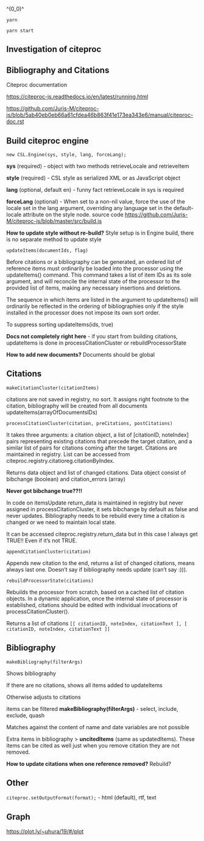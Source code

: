 ^(0_0)^

`yarn`

`yarn start`

## Investigation of citeproc

## Bibliography and Citations

Citeproc documentation

https://citeproc-js.readthedocs.io/en/latest/running.html

https://github.com/Juris-M/citeproc-js/blob/5ab40eb0eb66a61cfdea46b863f41e173ea343e6/manual/citeproc-doc.rst

## Build citeproc engine

`new CSL.Engine(sys, style, lang, forceLang);`

**sys** (required) - object with two methods retrieveLocale and retrieveItem

**style** (required) - CSL style as serialized XML or as JavaScript object

**lang** (optional, default en) - funny fact retrieveLocale in sys is required

**forceLang** (optional) - When set to a non-nil value, force the use of the locale set in the lang argument, overriding any language set in the default-locale attribute on the style node.
source code https://github.com/Juris-M/citeproc-js/blob/master/src/build.js

**How to update style without re-build?**
Style setup is in Engine build, there is no separate method to update style

`updateItems(documentIds, flag)`

Before citations or a bibliography can be generated, an ordered list of reference items must ordinarily be loaded into the processor using the updateItems() command.
This command takes a list of item IDs as its sole argument, and will reconcile the internal state of the processor to the provided list of items, making any necessary insertions and deletions.

The sequence in which items are listed in the argument to updateItems() will ordinarily be reflected in the ordering of bibliographies only if the style installed in the processor does not impose its own sort order.

To suppress sorting updateItems(ids, true)

**Docs not completely right here** - if you start from building citations, updateItems is done in processCitationCluster or rebuildProcessorState

**How to add new documents?**
Documents should be global

## Citations

`makeCitationCluster(citationItems)`

citations are not saved in registry, no sort. It assigns right footnote to the citation, bibliography will be created from all documents updateItems(arrayOfDocumentsIDs)

`processCitationCluster(citation, preCitations, postCitations)`

It takes three arguments: a citation object, a list of [citationID, noteIndex] pairs representing existing citations that precede the target citation, and a similar list of pairs for citations coming after the target. Citations are maintained in registry. List can be accessed from citeproc.registry.citatioreg.citationByIndex.

Returns data object and list of changed citations. Data object consist of bibchange (boolean) and citation_errors (array)

**Never got bibchange true??!!**

In code on itemsUpdate return_data is maintained in registry but never assigned in processCitationCluster, it sets bibchange by default as false and never updates. Bibliography needs to be rebuild every time a citation is changed or we need to maintain local state.

It can be accessed citeproc.registry.return_data but in this case I always get TRUE!! Even if it’s not TRUE.

`appendCitationCluster(citation)`

Appends new citation to the end, returns a list of changed citations, means always last one. Doesn’t say if bibliography needs update (can’t say :))).

`rebuildProcessorState(citations)`

Rebuilds the processor from scratch, based on a cached list of citation objects. In a dynamic application, once the internal state of processor is established, citations should be edited with individual invocations of processCitationCluster().

Returns a list of citations `[[ citationID, noteIndex, citationText ], [ citationID, noteIndex, citationText ]]`

## Bibliography

`makeBibliography(filterArgs)`

Shows bibliography

If there are no citations, shows all items added to updateItems

Otherwise adjusts to citations

items can be filtered **makeBibliography(filterArgs)** - select, include, exclude, quash

Matches against the content of name and date variables are not possible

Extra items in bibliography > **uncitedItems** (same as updatedItems).
These items can be cited as well just when you remove citation they are not removed.

**How to update citations when one reference removed?** Rebuild?

## Other

`citeproc.setOutputFormat(format);` - html (default), rtf, text

## Graph

https://plot.ly/~uhura/19/#/plot
